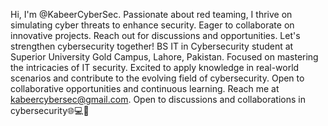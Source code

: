 Hi, I'm @KabeerCyberSec. Passionate about red teaming, I thrive on simulating cyber threats to enhance security. 
Eager to collaborate on innovative projects. Reach out for discussions and opportunities. Let's strengthen cybersecurity together! 
BS IT in Cybersecurity student at Superior University Gold Campus, Lahore, Pakistan. Focused on mastering the intricacies of IT security. 
Excited to apply knowledge in real-world scenarios and contribute to the evolving field of cybersecurity. Open to collaborative opportunities and continuous learning. 
Reach me at kabeercybersec@gmail.com. Open to discussions and collaborations in cybersecurity🌐💻🔐
